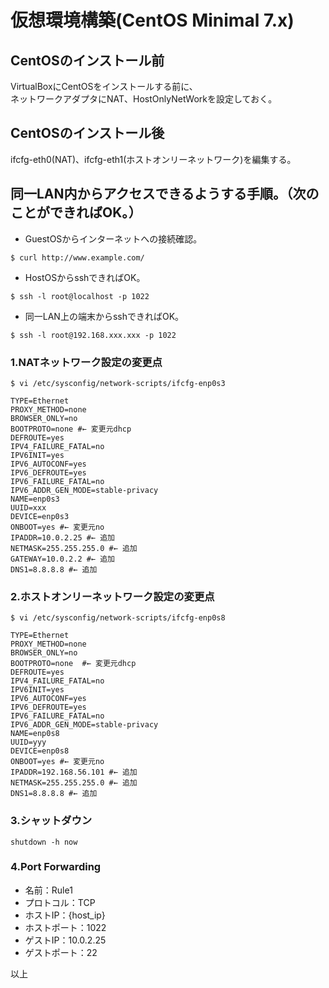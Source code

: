 # 仮想環境構築(CentOS Minimal 7.x)

## CentOSのインストール前

VirtualBoxにCentOSをインストールする前に、  
ネットワークアダプタにNAT、HostOnlyNetWorkを設定しておく。  

## CentOSのインストール後

ifcfg-eth0(NAT)、ifcfg-eth1(ホストオンリーネットワーク)を編集する。

## 同一LAN内からアクセスできるようする手順。（次のことができればOK。）

- GuestOSからインターネットへの接続確認。
```
$ curl http://www.example.com/
```
- HostOSからsshできればOK。
```
$ ssh -l root@localhost -p 1022
```

- 同一LAN上の端末からsshできればOK。
```
$ ssh -l root@192.168.xxx.xxx -p 1022
```

### 1.NATネットワーク設定の変更点

```
$ vi /etc/sysconfig/network-scripts/ifcfg-enp0s3

TYPE=Ethernet
PROXY_METHOD=none
BROWSER_ONLY=no
BOOTPROTO=none #← 変更元dhcp
DEFROUTE=yes
IPV4_FAILURE_FATAL=no
IPV6INIT=yes
IPV6_AUTOCONF=yes
IPV6_DEFROUTE=yes
IPV6_FAILURE_FATAL=no
IPV6_ADDR_GEN_MODE=stable-privacy
NAME=enp0s3
UUID=xxx
DEVICE=enp0s3
ONBOOT=yes #← 変更元no
IPADDR=10.0.2.25 #← 追加
NETMASK=255.255.255.0 #← 追加
GATEWAY=10.0.2.2 #← 追加
DNS1=8.8.8.8 #← 追加
```

### 2.ホストオンリーネットワーク設定の変更点

```
$ vi /etc/sysconfig/network-scripts/ifcfg-enp0s8

TYPE=Ethernet
PROXY_METHOD=none
BROWSER_ONLY=no
BOOTPROTO=none  #← 変更元dhcp
DEFROUTE=yes
IPV4_FAILURE_FATAL=no
IPV6INIT=yes
IPV6_AUTOCONF=yes
IPV6_DEFROUTE=yes
IPV6_FAILURE_FATAL=no
IPV6_ADDR_GEN_MODE=stable-privacy
NAME=enp0s8
UUID=yyy
DEVICE=enp0s8
ONBOOT=yes #← 変更元no
IPADDR=192.168.56.101 #← 追加
NETMASK=255.255.255.0 #← 追加
DNS1=8.8.8.8 #← 追加
```

### 3.シャットダウン

```
shutdown -h now
```

### 4.Port Forwarding

- 名前：Rule1
- プロトコル：TCP
- ホストIP：{host_ip}
- ホストポート：1022
- ゲストIP：10.0.2.25
- ゲストポート：22

以上
